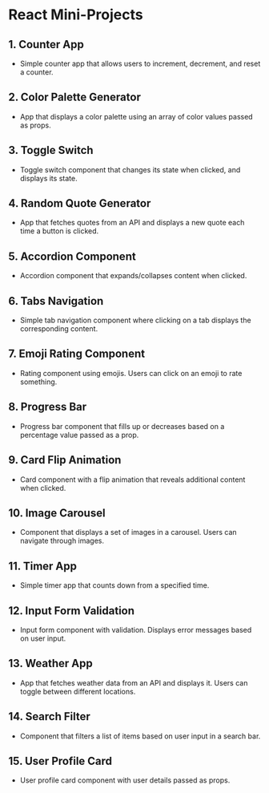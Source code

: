 # React Mini-Projects

## 1. Counter App
- Simple counter app that allows users to increment, decrement, and reset a counter.

## 2. Color Palette Generator
- App that displays a color palette using an array of color values passed as props.

## 3. Toggle Switch
- Toggle switch component that changes its state when clicked, and displays its state.

## 4. Random Quote Generator
- App that fetches quotes from an API and displays a new quote each time a button is clicked.

## 5. Accordion Component
- Accordion component that expands/collapses content when clicked.

## 6. Tabs Navigation
- Simple tab navigation component where clicking on a tab displays the corresponding content.

## 7. Emoji Rating Component
- Rating component using emojis. Users can click on an emoji to rate something.

## 8. Progress Bar
- Progress bar component that fills up or decreases based on a percentage value passed as a prop.

## 9. Card Flip Animation
- Card component with a flip animation that reveals additional content when clicked.

## 10. Image Carousel
- Component that displays a set of images in a carousel. Users can navigate through images.

## 11. Timer App
- Simple timer app that counts down from a specified time.

## 12. Input Form Validation
- Input form component with validation. Displays error messages based on user input.

## 13. Weather App
- App that fetches weather data from an API and displays it. Users can toggle between different locations.

## 14. Search Filter
- Component that filters a list of items based on user input in a search bar.

## 15. User Profile Card
- User profile card component with user details passed as props.
